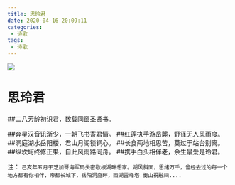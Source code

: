 ```yaml
---
title: 思玲君
date: 2020-04-16 20:09:11
categories:
 - 诗歌
tags:
 - 诗歌
---
```

![](/images/lm.jpg)
# 思玲君
##二八芳龄初识君，数载同窗圣贤书。

##奔星汉音讯渐少，一朝飞书寄君情。
##红莲执手游岳麓，野径无人风雨度。
##洞庭湖水岳阳楼，君山月阁锁铜心。
##长食两地相思苦，莫过于站台别离。
##纵坎坷终修正果，自此风雨路同舟。
##携手白头相伴老，余生最爱是玲君。

注：
`己亥年五月于芝加哥海军码头密歇根湖畔想家。湖风斜面，思绪万千，曾经去过的每一个地方都有你相伴，帝都长城下，岳阳洞庭畔，西湖雷峰塔 衡山祝融祠....`